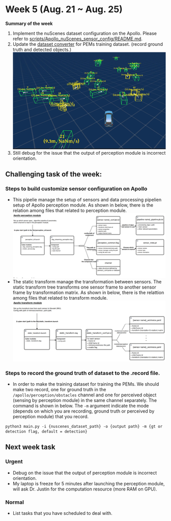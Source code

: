
# Week 5 (Aug. 21 ~ Aug. 25)
**Summary of the week**  
1. Implement the nuScenes dataset configuration on the Apollo. Please refer to [scripts/Apollo_nuScenes_sensor_config/README.md](../../scripts/Apollo_nuScenes_sensor_config/README.md).
2. Update the [dataset converter](../../scripts/nuscenes_converter/dataset_converter.py) for PEMs training dataset. (record ground truth and detected objects.) ![](../images/gt_bbox.png)
3. Still debug for the issue that the output of perception module is incorrect orientation.
## Challenging task of the week:
### Steps to build customize sensor configuration on Apollo 
- This pipelie manage the setup of sensors and data processing pipelien setup of Apollo perception module. As shown in below, there is the relation among files that related to perception module. 
![](../images/pipeline_perception_module.png)
- The static transform manage the transformation between sensors. The static transform tree transforms one sensor frame to another sensor frame by transformation matrix. As shown in below, there is the relattion among files that related to transform module.
![](../images/pipeline_transform.png)
### Steps to record the ground truth of dataset to the .record file. 
- In order to make the training dataset for training the PEMs. We should make two record, one for ground truth in the `/apollo/perception/obstacles` channel and one for perceived object (sensing by perception module) in the same channel separately. The command is shown in below. The `-m` argument indicate the mode (depends on which you are recording, ground truth or perceived by perception module) that you record. 
```
python3 main.py -i {nuscenes_dataset_path} -o {output path} -m {gt or detection flag, default = detection} 
```
## Next week task
### Urgent
- Debug on the issue that the output of perception module is incorrect orientation.
- My laptop is freeze for 5 minutes after launching the perception module, will ask Dr. Justin for the computation resource (more RAM on GPU).
### Normal
- List tasks that you have scheduled to deal with.
